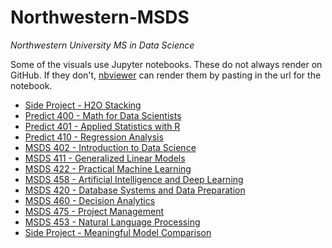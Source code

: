 # Northwestern-MSDS
*Northwestern University MS in Data Science*

Some of the visuals use Jupyter notebooks. These do not always render on GitHub. If they don't, [nbviewer](https://nbviewer.jupyter.org/) can render them by pasting in the url for the notebook.

-   [Side Project - H2O Stacking][]
-   [Predict 400 - Math for Data Scientists][]
-   [Predict 401 - Applied Statistics with R][]
-   [Predict 410 - Regression Analysis][]
-   [MSDS 402 - Introduction to Data Science][]
-   [MSDS 411 - Generalized Linear Models][]
-   [MSDS 422 - Practical Machine Learning][]
-   [MSDS 458 - Artificial Intelligence and Deep Learning][]
-   [MSDS 420 - Database Systems and Data Preparation][]
-   [MSDS 460 - Decision Analytics][]
-   [MSDS 475 - Project Management][]
-   [MSDS 453 - Natural Language Processing][]
-   [Side Project - Meaningful Model Comparison][]

[Predict 400 - Math for Data Scientists]: /Predict%20400/README.md
[Predict 401 - Applied Statistics with R]: /Predict%20401/README.md
[Predict 410 - Regression Analysis]: /Predict%20410/README.md
[MSDS 402 - Introduction to Data Science]: /MSDS%20402/README.md
[MSDS 411 - Generalized Linear Models]: /MSDS%20411/README.md
[MSDS 422 - Practical Machine Learning]: /MSDS%20422
[MSDS 458 - Artificial Intelligence and Deep Learning]: /MSDS%20458
[MSDS 420 - Database Systems and Data Preparation]: /MSDS%20420/README.md
[MSDS 460 - Decision Analytics]: /MSDS%20460/README.md
[MSDS 475 - Project Management]: /MSDS%20475/README.md
[MSDS 453 - Natural Language Processing]: /MSDS%20453
[Side Project - H2O Stacking]: /Side%20Projects/Stacking%20with%20h2o.ipynb
[Side Project - Meaningful Model Comparison]: /Side%20Projects/model_comparison/README.md
